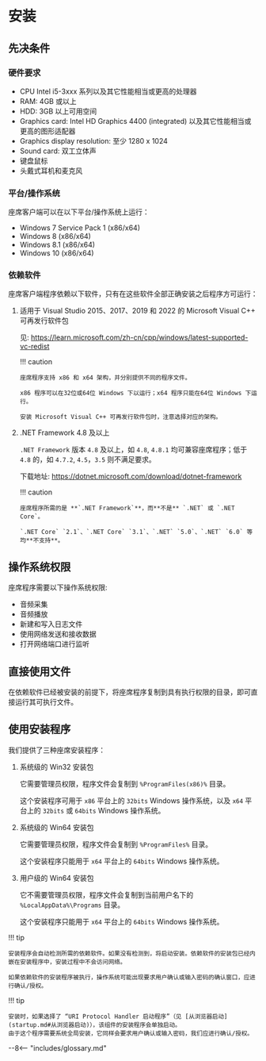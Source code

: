 # 安装

## 先决条件

### 硬件要求

-   CPU Intel i5-3xxx 系列以及其它性能相当或更高的处理器
-   RAM: 4GB 或以上
-   HDD: 3GB 以上可用空间
-   Graphics card: Intel HD Graphics 4400 (integrated) 以及其它性能相当或更高的图形适配器
-   Graphics display resolution: 至少 1280 x 1024
-   Sound card: 双工立体声
-   键盘鼠标
-   头戴式耳机和麦克风

### 平台/操作系统

座席客户端可以在以下平台/操作系统上运行：

-   Windows 7 Service Pack 1 (x86/x64)
-   Windows 8 (x86/x64)
-   Windows 8.1 (x86/x64)
-   Windows 10 (x86/x64)

### 依赖软件

座席客户端程序依赖以下软件，只有在这些软件全部正确安装之后程序方可运行：

1.  适用于 Visual Studio 2015、2017、2019 和 2022 的 Microsoft Visual C++ 可再发行软件包

    见: <https://learn.microsoft.com/zh-cn/cpp/windows/latest-supported-vc-redist>

    !!! caution

        座席程序支持 x86 和 x64 架构，并分别提供不同的程序文件。

        x86 程序可以在32位或64位 Windows 下以运行；x64 程序只能在64位 Windows 下运行。

        安装 Microsoft Visual C++ 可再发行软件包时，注意选择对应的架构。

1.  .NET Framework 4.8 及以上

    `.NET Framework` 版本 `4.8` 及以上，如 `4.8`, `4.8.1` 均可兼容座席程序；低于 `4.8` 的，如 `4.7.2`, `4.5`，`3.5` 则不满足要求。

    下载地址: <https://dotnet.microsoft.com/download/dotnet-framework>

    !!! caution

        座席程序所需的是 **`.NET Framework`**，而**不是** `.NET` 或 `.NET Core`。

        `.NET Core` `2.1`、`.NET Core` `3.1`、`.NET` `5.0`、`.NET` `6.0` 等均**不支持**。

## 操作系统权限

座席程序需要以下操作系统权限:

-   音频采集
-   音频播放
-   新建和写入日志文件
-   使用网络发送和接收数据
-   打开网络端口进行监听

## 直接使用文件

在依赖软件已经被安装的前提下，将座席程序复制到具有执行权限的目录，即可直接运行其可执行文件。

## 使用安装程序

我们提供了三种座席安装程序：

1.  系统级的 Win32 安装包

    它需要管理员权限，程序文件会复制到 `%ProgramFiles(x86)%` 目录。

    这个安装程序可用于 `x86` 平台上的 `32bits` Windows 操作系统，以及 `x64` 平台上的 `32bits` 或 `64bits` Windows 操作系统。

1.  系统级的 Win64 安装包

    它需要管理员权限，程序文件会复制到 `%ProgramFiles%` 目录。

    这个安装程序只能用于 `x64` 平台上的 `64bits` Windows 操作系统。

1.  用户级的 Win64 安装包

    它不需要管理员权限，程序文件会复制到当前用户名下的 `%LocalAppData%\Programs` 目录。

    这个安装程序只能用于 `x64` 平台上的 `64bits` Windows 操作系统。

!!! tip

    安装程序会自动检测所需的依赖软件。如果没有检测到，将启动安装。依赖软件的安装包已经内嵌在安装程序中，安装过程中不会访问网络。

    如果依赖软件的安装程序被执行，操作系统可能出现要求用户确认或输入密码的确认窗口，应进行确认/授权。

!!! tip

    安装时，如果选择了 “URI Protocol Handler 启动程序”（见 [从浏览器启动](startup.md#从浏览器启动)），该组件的安装程序会单独启动。
    由于这个程序需要系统全局安装，它同样会要求用户确认或输入密码，我们应进行确认/授权。

--8<-- "includes/glossary.md"
